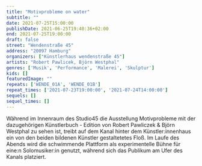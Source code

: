 ```yaml
---
title: "Motivprobleme on water"
subtitle: ""
date: 2021-07-25T15:00:00
publishDate: 2021-06-25T19:40:36+02:00
end: 2021-07-25T19:00:00
draft: false
street: "Wendenstraße 45"
address: "20097 Hamburg"
organizers: ["Künstlerhaus wendenstraße 45"]
artists: "Robert Pawlicek, Björn Westphal"
genres: ['Musik', 'Performance', 'Malerei', 'Skulptur']
kids: []
featuredImage: ""
repeats: ['WENDE_01A', 'WENDE_01B']
repeat_times: ['2021-07-23T19:00:00', '2021-07-24T14:00:00']
sequels: []
sequel_times: []
---
```


Während im Innenraum des Studio45 die Ausstellung Motivprobleme mit der dazugehörigen Künstlerbuch - Edition von Robert Pawliczek & Björn Westphal zu sehen ist, treibt auf dem Kanal hinter dem Künstler:innenhaus ein von den beiden bildenen Künstler gestaltetetes Floß. Im Laufe des Abends wird die schwimmende Plattform als experimentelle Bühne für eine:n Solomusiker:in genutzt, während sich das Publikum am Ufer des Kanals platziert.